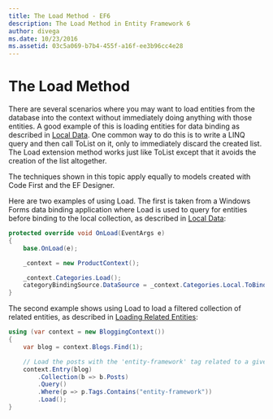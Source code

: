 ```yaml
---
title: The Load Method - EF6
description: The Load Method in Entity Framework 6
author: divega
ms.date: 10/23/2016
ms.assetid: 03c5a069-b7b4-455f-a16f-ee3b96cc4e28
---
```

# The Load Method
There are several scenarios where you may want to load entities from the database into the context without immediately doing anything with those entities. A good example of this is loading entities for data binding as described in [Local Data](~/ef6/querying/local-data.md). One common way to do this is to write a LINQ query and then call ToList on it, only to immediately discard the created list. The Load extension method works just like ToList except that it avoids the creation of the list altogether.  

The techniques shown in this topic apply equally to models created with Code First and the EF Designer.  

Here are two examples of using Load. The first is taken from a Windows Forms data binding application where Load is used to query for entities before binding to the local collection, as described in [Local Data](~/ef6/querying/local-data.md):  

``` csharp
protected override void OnLoad(EventArgs e)
{
    base.OnLoad(e);

    _context = new ProductContext();

    _context.Categories.Load();
    categoryBindingSource.DataSource = _context.Categories.Local.ToBindingList();
}
```  

The second example shows using Load to load a filtered collection of related entities, as described in [Loading Related Entities](~/ef6/querying/related-data.md):  

``` csharp
using (var context = new BloggingContext())
{
    var blog = context.Blogs.Find(1);

    // Load the posts with the 'entity-framework' tag related to a given blog
    context.Entry(blog)
        .Collection(b => b.Posts)
        .Query()
        .Where(p => p.Tags.Contains("entity-framework"))
        .Load();
}
```  
